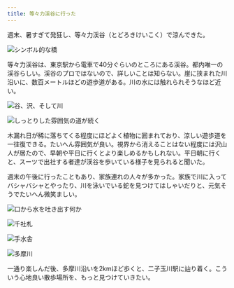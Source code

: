 ```yaml
---
title: 等々力渓谷に行った
---
```

週末、暑すぎて発狂し、等々力渓谷（とどろきけいこく）で涼んできた。

![](https://lh3.googleusercontent.com/p6aV2dK8SzX-BuFL7lJVX1gGApodJUmalncvKMlrDjedbENuoFpqj4nSSRbvqhnm8y7IBFROI8uk2a3iA0Ol1fwpmxk_gVGmNjgUcn31BhMMgg82NT9S9ZqEhSC03rEUWlTfJHDToiXZdwfB38KYypI "シンボル的な橋")

等々力渓谷は、東京駅から電車で40分ぐらいのところにある渓谷。都内唯一の渓谷らしい。渓谷のプロではないので、詳しいことは知らない。崖に挟まれた川沿いに、数百メートルほどの遊歩道がある。川の水には触れられそうなほど近い。

![](https://lh5.googleusercontent.com/8bCZhBPGeejieEr6d2qR_LhSo5Lhe7rqHggfvp3dagILodQ_1kBQjEvRLcEawdYhSrW_9vNhapopk-YNMSAAfhyrzSS-YRZbHBOt34XLJC7Jzin9b97CQlbrXVQJaZE3L0WTSxzjJqpph9ZJTUgIG6M "谷、沢、そして川")

![](https://lh6.googleusercontent.com/xXjqiiLgOxSiaVvPUvSc6GocAawPVnNMJX-Ytf1W2iysyRu_5egoimCXf3Zek-SgKBgBZHfJq-mrCd4vtjpZfzik4YXLTVOOtLOe1xlTP1gHo5VhFIkXGAEU9Tbm5vdjxMd_Zksjnbe0u8X8vn4A_3E "しっとりした雰囲気の道が続く")

木漏れ日が稀に落ちてくる程度にほどよく植物に囲まれており、涼しい遊歩道を一往復できる。たいへん雰囲気が良い。視界から消えることはない程度には沢山人が居たので、早朝や平日に行くとより楽しめるかもしれない。平日朝に行くと、スーツで出社する者達が渓谷を歩いている様子を見られると聞いた。

週末の午後に行ったこともあり、家族連れの人々が多かった。家族で川に入ってバシャバシャとやったり、川を泳いでいる蛇を見つけてはしゃいだりと、元気そうでたいへん微笑ましい。

![](https://lh5.googleusercontent.com/oeYtnqchPKspXSVF_YElQqFK-BpOM_5WiQ1wrElXMhOKg2iEUJ77c15uhbNXmcl4pQNI9n8v1jhh0I8vGZOkAwAQ1JCcjnQIgU1WRrw9f_Ft3oMtdcrg-wgCwsWJPXRg2V5gqiAs6TWHhKpX_gst3cg "口から水を吐き出す何か")

![](https://lh5.googleusercontent.com/5atuRjifLMaByrQ6lUvMWi1gHpO4PFLBjnNN7uc8lR9G3aCymkUafQbGht9PixAr2yhBsEXmCASKnN0gAAI9gpAP-6aD5lQuKX6uq47NVW4AdqCB30sNv7b2aVHXmhPS77c8q73oBioH7IyNwmpifZE "千社札")

![](https://lh3.googleusercontent.com/gI8nKS2wnS9USwnCUywBPf2VH4WFI-slV0LZF6Xm6xRESH92QU-vO5S20j3fe6rkVjV9xlyebNgkLTiN2YFo1Tq6w87CuwtFGTii6jRIXdHQp82Qa7BqiHxW1ztu6Caljj1KY-6gYTxtaPuInCu7GD0 "手水舎")

![](https://lh6.googleusercontent.com/5dw4xysVivNYmZaZE9dzK672-O7T71wAWSrjYiwaOmNoPsmrZqhLGmmYR9MRBaMUXFJq89gWy-ie44dgai6iPXb22phN9JGAUcqofPtPRDf6sBBRfjfEJPANm3jYFVN_1RFMr55PVhJcfWB04asAzTA "多摩川")

一通り楽しんだ後、多摩川沿いを2kmほど歩くと、二子玉川駅に辿り着く。こういう心地良い散歩場所を、もっと見つけていきたい。
